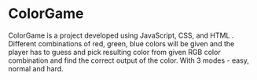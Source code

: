 # ColorGame
ColorGame is a project developed using JavaScript, CSS, and HTML . 
Different combinations of red, green, blue colors will be given and the player has to guess and pick resulting color from given RGB color combination and find the correct output of the color. With 3 modes - easy, normal and hard. 
